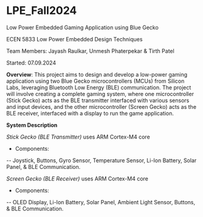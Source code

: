 # LPE_Fall2024

Low Power Embedded Gaming Application using Blue Gecko

ECEN 5833 Low Power Embedded Design Techniques

Team Members: Jayash Raulkar, Unmesh Phaterpekar & Tirth Patel

Started: 07.09.2024

**Overview**:
This project aims to design and develop a low-power gaming application using two Blue Gecko microcontrollers (MCUs) from Silicon Labs, leveraging Bluetooth Low Energy (BLE) communication. The project will involve creating a complete gaming system, where one microcontroller (Stick Gecko) acts as the BLE transmitter interfaced with various sensors and input devices, and the other microcontroller (Screen Gecko) acts as the BLE receiver, interfaced with a display to run the game application.

**System Description**

*Stick Gecko (BLE Transmitter)* uses ARM Cortex-M4 core

- Components:

-- Joystick, Buttons, Gyro Sensor, Temperature Sensor, Li-Ion Battery, Solar Panel, & BLE Communication.


*Screen Gecko (BLE Receiver)* uses ARM Cortex-M4 core

- Components:

-- OLED Display, Li-Ion Battery, Solar Panel, Ambient Light Sensor, Buttons, & BLE Communication.

